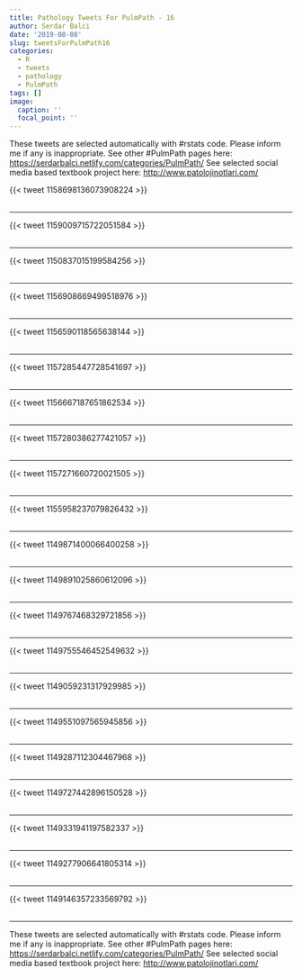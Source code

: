 ```yaml
---
title: Pathology Tweets For PulmPath - 16
author: Serdar Balci
date: '2019-08-08'
slug: tweetsForPulmPath16
categories:
  - R
  - tweets
  - pathology
  - PulmPath
tags: []
image:
  caption: ''
  focal_point: ''
---
```



These tweets are selected automatically with #rstats code. Please inform me if any is inappropriate.
See other #PulmPath pages here: https://serdarbalci.netlify.com/categories/PulmPath/ 
See selected social media based textbook project here: http://www.patolojinotlari.com/

{{< tweet 1158698136073908224 >}}
<br>
<br>
<hr>
{{< tweet 1159009715722051584 >}}
<br>
<br>
<hr>
{{< tweet 1150837015199584256 >}}
<br>
<br>
<hr>
{{< tweet 1156908669499518976 >}}
<br>
<br>
<hr>
{{< tweet 1156590118565638144 >}}
<br>
<br>
<hr>
{{< tweet 1157285447728541697 >}}
<br>
<br>
<hr>
{{< tweet 1156667187651862534 >}}
<br>
<br>
<hr>
{{< tweet 1157280386277421057 >}}
<br>
<br>
<hr>
{{< tweet 1157271660720021505 >}}
<br>
<br>
<hr>
{{< tweet 1155958237079826432 >}}
<br>
<br>
<hr>
{{< tweet 1149871400066400258 >}}
<br>
<br>
<hr>
{{< tweet 1149891025860612096 >}}
<br>
<br>
<hr>
{{< tweet 1149767468329721856 >}}
<br>
<br>
<hr>
{{< tweet 1149755546452549632 >}}
<br>
<br>
<hr>
{{< tweet 1149059231317929985 >}}
<br>
<br>
<hr>
{{< tweet 1149551097565945856 >}}
<br>
<br>
<hr>
{{< tweet 1149287112304467968 >}}
<br>
<br>
<hr>
{{< tweet 1149727442896150528 >}}
<br>
<br>
<hr>
{{< tweet 1149331941197582337 >}}
<br>
<br>
<hr>
{{< tweet 1149277906641805314 >}}
<br>
<br>
<hr>
{{< tweet 1149146357233569792 >}}
<br>
<br>
<hr>


These tweets are selected automatically with #rstats code. Please inform me if any is inappropriate.
See other #PulmPath pages here: https://serdarbalci.netlify.com/categories/PulmPath/ 
See selected social media based textbook project here: http://www.patolojinotlari.com/
